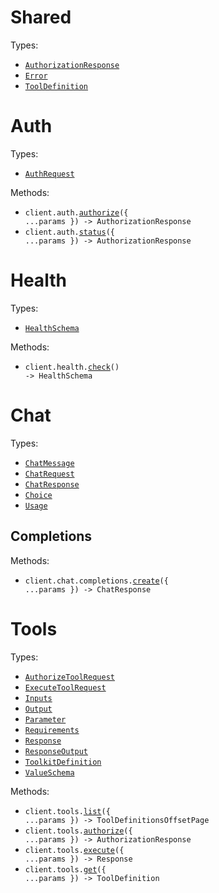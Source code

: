 # Shared

Types:

- <code><a href="./src/resources/shared.ts">AuthorizationResponse</a></code>
- <code><a href="./src/resources/shared.ts">Error</a></code>
- <code><a href="./src/resources/shared.ts">ToolDefinition</a></code>

# Auth

Types:

- <code><a href="./src/resources/auth.ts">AuthRequest</a></code>

Methods:

- <code title="post /v1/auth/authorize">client.auth.<a href="./src/resources/auth.ts">authorize</a>({ ...params }) -> AuthorizationResponse</code>
- <code title="get /v1/auth/status">client.auth.<a href="./src/resources/auth.ts">status</a>({ ...params }) -> AuthorizationResponse</code>

# Health

Types:

- <code><a href="./src/resources/health.ts">HealthSchema</a></code>

Methods:

- <code title="get /v1/health">client.health.<a href="./src/resources/health.ts">check</a>() -> HealthSchema</code>

# Chat

Types:

- <code><a href="./src/resources/chat/chat.ts">ChatMessage</a></code>
- <code><a href="./src/resources/chat/chat.ts">ChatRequest</a></code>
- <code><a href="./src/resources/chat/chat.ts">ChatResponse</a></code>
- <code><a href="./src/resources/chat/chat.ts">Choice</a></code>
- <code><a href="./src/resources/chat/chat.ts">Usage</a></code>

## Completions

Methods:

- <code title="post /v1/chat/completions">client.chat.completions.<a href="./src/resources/chat/completions.ts">create</a>({ ...params }) -> ChatResponse</code>

# Tools

Types:

- <code><a href="./src/resources/tools.ts">AuthorizeToolRequest</a></code>
- <code><a href="./src/resources/tools.ts">ExecuteToolRequest</a></code>
- <code><a href="./src/resources/tools.ts">Inputs</a></code>
- <code><a href="./src/resources/tools.ts">Output</a></code>
- <code><a href="./src/resources/tools.ts">Parameter</a></code>
- <code><a href="./src/resources/tools.ts">Requirements</a></code>
- <code><a href="./src/resources/tools.ts">Response</a></code>
- <code><a href="./src/resources/tools.ts">ResponseOutput</a></code>
- <code><a href="./src/resources/tools.ts">ToolkitDefinition</a></code>
- <code><a href="./src/resources/tools.ts">ValueSchema</a></code>

Methods:

- <code title="get /v1/tools/list">client.tools.<a href="./src/resources/tools.ts">list</a>({ ...params }) -> ToolDefinitionsOffsetPage</code>
- <code title="post /v1/tools/authorize">client.tools.<a href="./src/resources/tools.ts">authorize</a>({ ...params }) -> AuthorizationResponse</code>
- <code title="post /v1/tools/execute">client.tools.<a href="./src/resources/tools.ts">execute</a>({ ...params }) -> Response</code>
- <code title="get /v1/tools/definition">client.tools.<a href="./src/resources/tools.ts">get</a>({ ...params }) -> ToolDefinition</code>
